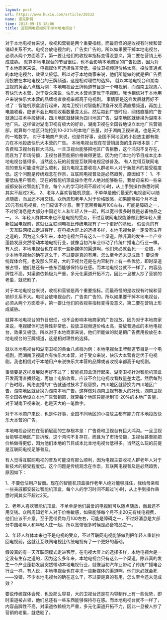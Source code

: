 ```yaml
---
layout: post
url: https://www.huxiu.com/article/20532
name: 德克斯特
time: 2013-09-18 18:06
title: 互联网电视如何干掉本地电视台？
---
```

对于本地电视台来说，收视和营销是两个重要指标。而最奇怪的是收视有时候和营销却关系不大。电视台放电视台的，广告卖广告的。所以如果要干掉本地电视台，必须从两个方面着手，第一要让他们的收视率指标变得没意义，第二要在营销上形成威胁。 就算本地电视台的节目很烂，也不会影响本地商家的广告投放，因为对于本地商家来说，电视媒体可选择性非常低，投放卫视频道价格太高，投放普通点的本地电视台，效果又极低。所以对于本地商家来说，他们所能做的就是把广告费用投放在本地电视台的王牌频道，这是相对理性的选择。 就以本地电视台和湖南卫视的黄金八点档为例：本地电视台王牌频道节目是一个电视剧，而湖南卫视周六有快乐大本营，对于受众来说，快乐大本营肯定优于电视剧。我也相信对于本地用户来说快乐大本营的品牌或者收视率都高于电视剧。 事情要是这样发展就再好不过了：智能机顶盒流行起来，湖南卫视针对智能机顶盒开发高清直播频道，再加上电脑收看，应该不会比电视收看数量差太远。然后每到广告时段，网络直播的广告就通过技术手段替换，四川地区就替换为四川地区广告，湖南地区就替换为湖南本地广告。这样做对湖南卫视有极大的好处，湖南卫视在全国各地设立本地广告营销部，就算每个地区只能抢到10-20%的本地广告量，对于湖南卫视来说，也是天大的一笔数字。 对于本地商户来说，也是件好事，全国不同地区的小投放主都有能力在本地投放快乐大本营的广告。 本地电视台现在在营销层面的生存根本是：广告费和卫视台有巨大鸿沟。一旦卫视台能够把地区广告拆散，这个鸿沟不复存在，而且为了市场份额，卫视台甚至能把价格做得更低，因为他们本地的节目成本比本地电视台低得多。当然这么玩的前提是互联网电视足够普及。 有人觉得互联网电视的普及可能没有那么顺利，因为电视主要收视人群老年人对于新技术的接受程度低。这个问题是传统观念在作祟，互联网电视普及是必然趋势，原因如下： 1、不要低估用户智商。现在的智能机顶盒操作老年人绝对能够胜任，我给母亲和一些亲戚都安装过智能机顶盒，每个人的学习时间不超过1小时，从上手到操作熟悉时间其实不超过2天。 2、老年人喜欢智能机顶盒，不单单是他们最爱的电视剧可以随点随放，而且还不用交钱。众所周知老年人对于价格敏感，如果能够每个月不出20元有线电视费，他们应该不介意。至于宽带费每月100左右，可能是障碍之一，不过好消息是大部分中国老年人和年轻人住一起，所以宽带很多时候是必备物品之一。 3、年轻人群体本来也不是电视的受众，不过互联网电视能够做到把年轻人重新拉回电视前，这就让互联网电视比传统电视有了一个更好的基础。 假设真的有一天互联网模式走进客厅，在电视大屏上的选择多样，本地电视台是一定没有生存之道的，因为这么多年来，本地电视台只有这么一个渠道。除非真的发生一个产业蓬勃发展突然带动本地电视行业，就像当初汽车业带动了传统广播电台行业一样。有人说，本地电视台也在寻求一些新媒体的渠道啊，他们未必就会死——没错，不少本地电视台的确在这么干，不过要是真的有用，怎么至今还未见成效？ 要说传统媒体会死，也没那么容易，大的卫视台还是在内容制作上有一些优势，即时渠道被占领，他们总还有一些东西能够保持存在感。而本地电视台就不一样了，内容品牌性不高，对渠道依赖极为严重，多元化渠道开拓不力，因此一旦被人抄了营销的老巢，就悲剧了。

对于本地电视台来说，收视和营销是两个重要指标。而最奇怪的是收视有时候和营销却关系不大。电视台放电视台的，广告卖广告的。所以如果要干掉本地电视台，必须从两个方面着手，第一要让他们的收视率指标变得没意义，第二要在营销上形成威胁。

就算本地电视台的节目很烂，也不会影响本地商家的广告投放，因为对于本地商家来说，电视媒体可选择性非常低，投放卫视频道价格太高，投放普通点的本地电视台，效果又极低。所以对于本地商家来说，他们所能做的就是把广告费用投放在本地电视台的王牌频道，这是相对理性的选择。

就以本地电视台和湖南卫视的黄金八点档为例：本地电视台王牌频道节目是一个电视剧，而湖南卫视周六有快乐大本营，对于受众来说，快乐大本营肯定优于电视剧。我也相信对于本地用户来说快乐大本营的品牌或者收视率都高于电视剧。

事情要是这样发展就再好不过了：智能机顶盒流行起来，湖南卫视针对智能机顶盒开发高清直播频道，再加上电脑收看，应该不会比电视收看数量差太远。然后每到广告时段，网络直播的广告就通过技术手段替换，四川地区就替换为四川地区广告，湖南地区就替换为湖南本地广告。这样做对湖南卫视有极大的好处，湖南卫视在全国各地设立本地广告营销部，就算每个地区只能抢到10-20%的本地广告量，对于湖南卫视来说，也是天大的一笔数字。

对于本地商户来说，也是件好事，全国不同地区的小投放主都有能力在本地投放快乐大本营的广告。

本地电视台现在在营销层面的生存根本是：广告费和卫视台有巨大鸿沟。一旦卫视台能够把地区广告拆散，这个鸿沟不复存在，而且为了市场份额，卫视台甚至能把价格做得更低，因为他们本地的节目成本比本地电视台低得多。当然这么玩的前提是互联网电视足够普及。

有人觉得互联网电视的普及可能没有那么顺利，因为电视主要收视人群老年人对于新技术的接受程度低。这个问题是传统观念在作祟，互联网电视普及是必然趋势，原因如下：

1、不要低估用户智商。现在的智能机顶盒操作老年人绝对能够胜任，我给母亲和一些亲戚都安装过智能机顶盒，每个人的学习时间不超过1小时，从上手到操作熟悉时间其实不超过2天。

2、老年人喜欢智能机顶盒，不单单是他们最爱的电视剧可以随点随放，而且还不用交钱。众所周知老年人对于价格敏感，如果能够每个月不出20元有线电视费，他们应该不介意。至于宽带费每月100左右，可能是障碍之一，不过好消息是大部分中国老年人和年轻人住一起，所以宽带很多时候是必备物品之一。

3、年轻人群体本来也不是电视的受众，不过互联网电视能够做到把年轻人重新拉回电视前，这就让互联网电视比传统电视有了一个更好的基础。

假设真的有一天互联网模式走进客厅，在电视大屏上的选择多样，本地电视台是一定没有生存之道的，因为这么多年来，本地电视台只有这么一个渠道。除非真的发生一个产业蓬勃发展突然带动本地电视行业，就像当初汽车业带动了传统广播电台行业一样。有人说，本地电视台也在寻求一些新媒体的渠道啊，他们未必就会死——没错，不少本地电视台的确在这么干，不过要是真的有用，怎么至今还未见成效？

要说传统媒体会死，也没那么容易，大的卫视台还是在内容制作上有一些优势，即时渠道被占领，他们总还有一些东西能够保持存在感。而本地电视台就不一样了，内容品牌性不高，对渠道依赖极为严重，多元化渠道开拓不力，因此一旦被人抄了营销的老巢，就悲剧了。

